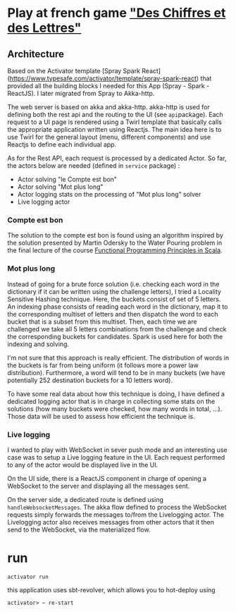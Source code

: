 # Play at french game ["Des Chiffres et des Lettres"](https://en.wikipedia.org/wiki/Des_chiffres_et_des_lettres)

## Architecture

Based on the Activator template [Spray Spark React] (https://www.typesafe.com/activator/template/spray-spark-react) that provided all
the building blocks I needed for this App (Spray - Spark - ReactJS). I later migrated from Spray to Akka-http.

The web server is based on akka and akka-http. akka-http is used for defining both the rest api and the routing to the UI (see `api`package).
Each request to a UI page is rendered using a Twirl template that basically calls the appropriate application written using Reactjs. 
The main idea here is to use Twirl for the general layout (menu, different components) and use Reactjs to define each individual app.

As for the Rest API, each request is processed by a dedicated Actor. So far, the actors below are needed (defined in `service` package) :
* Actor solving "le Compte est bon"
* Actor solving "Mot plus long"
* Actor logging stats on the processing of "Mot plus long" solver
* Live logging actor

### Compte est bon
The solution to the compte est bon is found using an algorithm inspired by the solution presented by Martin Odersky to the Water Pouring
problem in the final lecture of the course [Functional Programming Principles in Scala](https://www.coursera.org/course/progfun).

### Mot plus long
Instead of going for a brute force solution (i.e. checking each word in the dictionary if it can be written using the challenge letters), 
I tried a Locality Sensitive Hashing technique. Here, the buckets consist of set of 5 letters.
An indexing phase consists of reading each word in the dictionary, map it to the corresponding multiset of letters and then dispatch the word 
to each bucket that is a subset from this multiset. Then, each time we are challenged we take all 5 letters combinations from the challenge and check the corresponding buckets for candidates.
Spark is used here for both the indexing and solving.

I'm not sure that this approach is really efficient. The distribution of words in the buckets is far from being uniform (it follows more 
a power law distribution). Furthermore, a word will tend to be in many buckets (we have potentially 252 destination buckets 
for a 10 letters word).

To have some real data about how this technique is doing, I have defined a dedicated logging actor that is in charge in collecting some stats
on the solutions (how many buckets were checked, how many words in total, ...). Those data will be used to assess 
how efficient the technique is.

### Live logging
I wanted to play with WebSocket in sever push mode and an interesting use case was to setup a Live logging feature in the UI. 
Each request performed to any of the actor would be displayed live in the UI. 

On the UI side, there is a ReactJS component in charge of opening a WebSocket to the server and displaying all the messages sent.

On the server side, a dedicated route is defined using `handleWebsocketMessages`. The akka flow defined to process the WebSocket requests 
simply forwards the messages to/from the Livelogging actor. The Livelogging actor also receives messages from other actors that it then send 
to the WebSocket, via the materialized flow.

# run
```
activator run
```

this application uses sbt-revolver, which allows you to hot-deploy using

```
activator> ~ re-start
```

